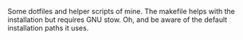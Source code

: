 Some dotfiles and helper scripts of mine.
The makefile helps with the installation but requires GNU stow.
Oh, and be aware of the default installation paths it uses.
